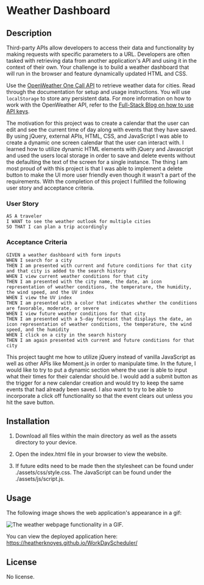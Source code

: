 # Weather Dashboard

## Description

Third-party APIs allow developers to access their data and functionality by making requests with specific parameters to a URL. Developers are often tasked with retrieving data from another application's API and using it in the context of their own. Your challenge is to build a weather dashboard that will run in the browser and feature dynamically updated HTML and CSS.

Use the [OpenWeather One Call API](https://openweathermap.org/api/one-call-api) to retrieve weather data for cities. Read through the documentation for setup and usage instructions. You will use `localStorage` to store any persistent data. For more information on how to work with the OpenWeather API, refer to the [Full-Stack Blog on how to use API keys](https://coding-boot-camp.github.io/full-stack/apis/how-to-use-api-keys).

The motivation for this project was to create a calendar that the user can edit and see the current time of day along with events that they have saved. By using jQuery, external APIs, HTML, CSS, and JavaScript I was able to create a dynamic one screen calendar that the user can interact with. I learned how to utilize dynamic HTML elements with jQuery and Javascript and used the users local storage in order to save and delete events without the defaulting the text of the screen for a single instance. The thing I am most proud of with this project is that I was able to implement a delete button to make the UI more user friendly even though it wasn't a part of the requirements. With the completion of this project I fulfilled the following user story and acceptance criteria.

### User Story

```
AS A traveler
I WANT to see the weather outlook for multiple cities
SO THAT I can plan a trip accordingly
```

### Acceptance Criteria

```
GIVEN a weather dashboard with form inputs
WHEN I search for a city
THEN I am presented with current and future conditions for that city and that city is added to the search history
WHEN I view current weather conditions for that city
THEN I am presented with the city name, the date, an icon representation of weather conditions, the temperature, the humidity, the wind speed, and the UV index
WHEN I view the UV index
THEN I am presented with a color that indicates whether the conditions are favorable, moderate, or severe
WHEN I view future weather conditions for that city
THEN I am presented with a 5-day forecast that displays the date, an icon representation of weather conditions, the temperature, the wind speed, and the humidity
WHEN I click on a city in the search history
THEN I am again presented with current and future conditions for that city
```

This project taught me how to utilize jQuery instead of vanilla JavaScript as well as other APIs like Moment.js in order to manipulate time. In the future, I would like to try to put a dynamic section where the user is able to input what their times for their calendar should be. I would add a submit button as the trigger for a new calendar creation and would try to keep the same events that had already been saved. I also want to try to be able to incorporate a click off functionality so that the event clears out unless you hit the save button.

## Installation

1. Download all files within the main directory as well as the assets directory to your device.

2. Open the index.html file in your browser to view the website.

3. If future edits need to be made then the stylesheet can be found under ./assets/css/style.css. The JavaScript can be found under the ./assets/js/script.js.

## Usage

The following image shows the web application's appearance in a gif:

![The weather webpage functionality in a GIF.](./assets/images/WorkDaySchedulerGIF.gif)

You can view the deployed application here: https://heatherknoyes.github.io/WorkDayScheduler/

## License

No license.
